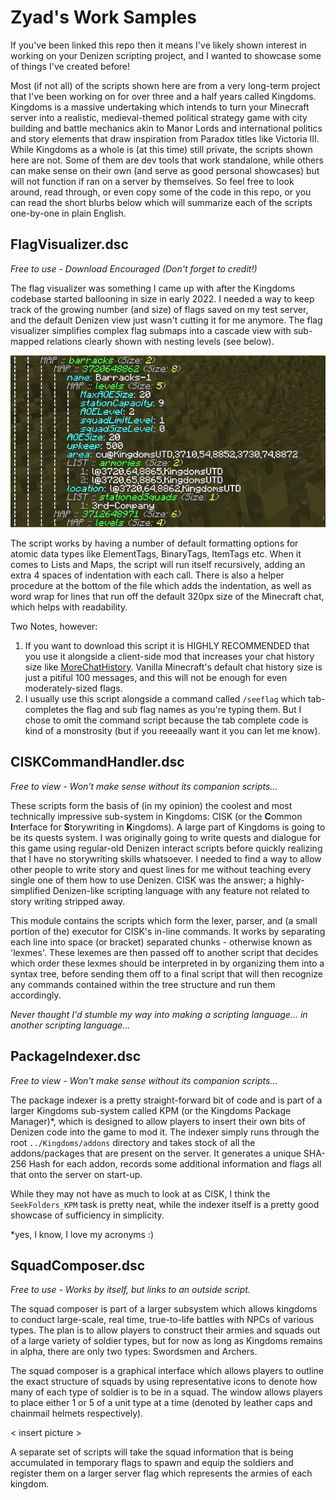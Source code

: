 # Zyad's Work Samples

If you've been linked this repo then it means I've likely shown interest in working on your Denizen scripting project, and I wanted to showcase some of things I've created before!

Most (if not all) of the scripts shown here are from a very long-term project that I've been working on for over three and a half years called Kingdoms. Kingdoms is a massive undertaking which intends to turn your Minecraft server into a realistic, medieval-themed political strategy game with city building and battle mechanics akin to Manor Lords and international politics and story elements that draw inspiration from Paradox titles like Victoria III. While Kingdoms as a whole is (at this time) still private, the scripts shown here are not. Some of them are dev tools that work standalone, while others can make sense on their own (and serve as good personal showcases) but will not function if ran on a server by themselves. So feel free to look around, read through, or even copy some of the code in this repo, or you can read the short blurbs below which will summarize each of the scripts one-by-one in plain English.

## FlagVisualizer.dsc
*Free to use - Download Encouraged (Don't forget to credit!)*

The flag visualizer was something I came up with after the Kingdoms codebase started ballooning in size in early 2022. I needed a way to keep track of the growing number (and size) of flags saved on my test server, and the default Denizen view just wasn't cutting it for me anymore. The flag visualizer simplifies complex flag submaps into a cascade view with sub-mapped relations clearly shown with nesting levels (see below).

![Screenshot of the flag visualizer script in action](flag-visualizer.png)

The script works by having a number of default formatting options for atomic data types like ElementTags, BinaryTags, ItemTags etc. When it comes to Lists and Maps, the script will run itself recursively, adding an extra 4 spaces of indentation with each call. There is also a helper procedure at the bottom of the file which adds the indentation, as well as word wrap for lines that run off the default 320px size of the Minecraft chat, which helps with readability.

Two Notes, however:
1. If you want to download this script it is HIGHLY RECOMMENDED that you use it alongside a client-side mod that increases your chat history size like [MoreChatHistory](https://modrinth.com/mod/morechathistory). Vanilla Minecraft's default chat history size is just a pitiful 100 messages, and this will not be enough for even moderately-sized flags.
2. I usually use this script alongside a command called `/seeflag` which tab-completes the flag and sub flag names as you're typing them. But I chose to omit the command script because the tab complete code is kind of a monstrosity (but if you reeeaally want it you can let me know).

## CISKCommandHandler.dsc
*Free to view - Won't make sense without its companion scripts...*

These scripts form the basis of (in my opinion) the coolest and most technically impressive sub-system in Kingdoms: CISK (or the **C**ommon **I**nterface for **S**torywriting in **K**ingdoms). A large part of Kingdoms is going to be its quests system. I was originally going to write quests and dialogue for this game using regular-old Denizen interact scripts before quickly realizing that I have no storywriting skills whatsoever. I needed to find a way to allow other people to write story and quest lines for me without teaching every single one of them how to use Denizen. CISK was the answer; a highly-simplified Denizen-like scripting language with any feature not related to story writing stripped away.

This module contains the scripts which form the lexer, parser, and (a small portion of the) executor for CISK's in-line commands. It works by separating each line into space (or bracket) separated chunks - otherwise known as 'lexmes'. These lexemes are then passed off to another script that decides which order these lexmes should be interpreted in by organizing them into a syntax tree, before sending them off to a final script that will then recognize any commands contained within the tree structure and run them accordingly.

*Never thought I'd stumble my way into making a scripting language... in another scripting language...*

## PackageIndexer.dsc
*Free to view - Won't make sense without its companion scripts...*

The package indexer is a pretty straight-forward bit of code and is part of a larger Kingdoms sub-system called KPM (or the Kingdoms Package Manager)*, which is designed to allow players to insert their own bits of Denizen code into the game to mod it. The indexer simply runs through the root `../Kingdoms/addons` directory and takes stock of all the addons/packages that are present on the server. It generates a unique SHA-256 Hash for each addon, records some additional information and flags all that onto the server on start-up.

While they may not have as much to look at as CISK, I think the `SeekFolders_KPM` task is pretty neat, while the indexer itself is a pretty good showcase of sufficiency in simplicity.

*yes, I know, I love my acronyms :)

## SquadComposer.dsc
*Free to use - Works by itself, but links to an outside script.*

The squad composer is part of a larger subsystem which allows kingdoms to conduct large-scale, real time, true-to-life battles with NPCs of various types. The plan is to allow players to construct their armies and squads out of a large variety of soldier types, but for now as long as Kingdoms remains in alpha, there are only two types: Swordsmen and Archers.

The squad composer is a graphical interface which allows players to outline the exact structure of squads by using representative icons to denote how many of each type of soldier is to be in a squad. The window allows players to place either 1 or 5 of a unit type at a time (denoted by leather caps and chainmail helmets respectively).

< insert picture >

A separate set of scripts will take the squad information that is being accumulated in temporary flags to spawn and equip the soldiers and register them on a larger server flag which represents the armies of each kingdom.